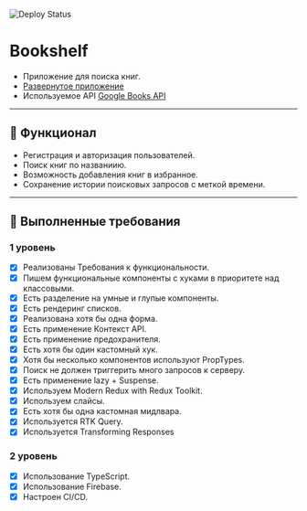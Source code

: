 ![Deploy Status](https://github.com/EugeneCod/bookshelf/actions/workflows/gh-pages_deploy.yml/badge.svg)

# Bookshelf

- Приложение для поиска книг.
- [Развернутое приложение](https://eugenecod.github.io/bookshelf/)
- Используемое API [Google Books API](https://developers.google.com/books)

---

## :scroll: Функционал

- Регистрация и авторизация пользователей.
- Поиск книг по названиию.
- Возможность добавления книг в избранное.
- Сохранение истории поисковых запросов с меткой времени.

---

## :toolbox: Выполненные требования

### 1 уровень

- [x] Реализованы Требования к функциональности.
- [x] Пишем функциональные компоненты c хуками в приоритете над классовыми.
- [x] Есть разделение на умные и глупые компоненты.
- [x] Есть рендеринг списков.
- [x] Реализована хотя бы одна форма.
- [x] Есть применение Контекст API.
- [x] Есть применение предохранителя.
- [x] Есть хотя бы один кастомный хук.
- [x] Хотя бы несколько компонентов используют PropTypes.
- [x] Поиск не должен триггерить много запросов к серверу.
- [x] Есть применение lazy + Suspense.
- [x] Используем Modern Redux with Redux Toolkit.
- [x] Используем слайсы.
- [x] Есть хотя бы одна кастомная мидлвара.
- [x] Используется RTK Query.
- [x] Используется Transforming Responses

### 2 уровень

- [x] Использование TypeScript.
- [x] Использование Firebase.
- [x] Настроен CI/CD.
